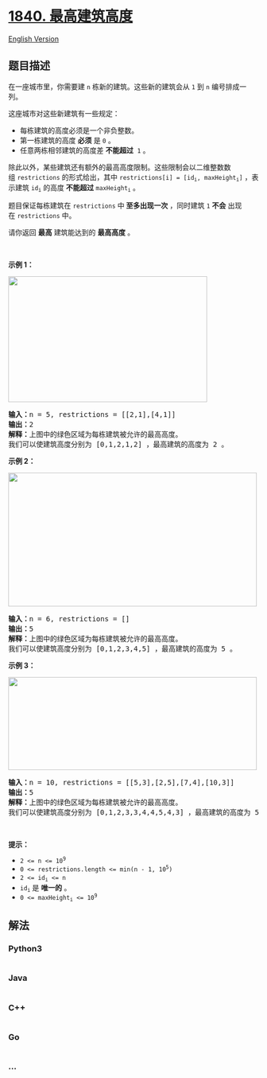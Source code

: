 # [1840. 最高建筑高度](https://leetcode.cn/problems/maximum-building-height)

[English Version](/solution/1800-1899/1840.Maximum%20Building%20Height/README_EN.md)

## 题目描述

<!-- 这里写题目描述 -->

<p>在一座城市里，你需要建 <code>n</code> 栋新的建筑。这些新的建筑会从 <code>1</code> 到 <code>n</code> 编号排成一列。</p>

<p>这座城市对这些新建筑有一些规定：</p>

<ul>
	<li>每栋建筑的高度必须是一个非负整数。</li>
	<li>第一栋建筑的高度 <strong>必须</strong> 是 <code>0</code> 。</li>
	<li>任意两栋相邻建筑的高度差 <strong>不能超过</strong>  <code>1</code> 。</li>
</ul>

<p>除此以外，某些建筑还有额外的最高高度限制。这些限制会以二维整数数组 <code>restrictions</code> 的形式给出，其中 <code>restrictions[i] = [id<sub>i</sub>, maxHeight<sub>i</sub>]</code> ，表示建筑 <code>id<sub>i</sub></code> 的高度 <strong>不能超过</strong> <code>maxHeight<sub>i</sub></code> 。</p>

<p>题目保证每栋建筑在 <code>restrictions</code> 中<strong> 至多出现一次</strong> ，同时建筑 <code>1</code> <strong>不会</strong> 出现在 <code>restrictions</code> 中。</p>

<p>请你返回 <strong>最高</strong> 建筑能达到的 <strong>最高高度</strong> 。</p>

<p> </p>

<p><strong>示例 1：</strong></p>
<img alt="" src="https://assets.leetcode-cn.com/aliyun-lc-upload/uploads/2021/04/25/ic236-q4-ex1-1.png" style="width: 400px; height: 253px;" />
<pre>
<b>输入：</b>n = 5, restrictions = [[2,1],[4,1]]
<b>输出：</b>2
<b>解释：</b>上图中的绿色区域为每栋建筑被允许的最高高度。
我们可以使建筑高度分别为 [0,1,2,1,2] ，最高建筑的高度为 2 。</pre>

<p><strong>示例 2：</strong></p>
<img alt="" src="https://assets.leetcode-cn.com/aliyun-lc-upload/uploads/2021/04/25/ic236-q4-ex2.png" style="width: 500px; height: 269px;" />
<pre>
<b>输入：</b>n = 6, restrictions = []
<b>输出：</b>5
<b>解释：</b>上图中的绿色区域为每栋建筑被允许的最高高度。
我们可以使建筑高度分别为 [0,1,2,3,4,5] ，最高建筑的高度为 5 。
</pre>

<p><strong>示例 3：</strong></p>
<img alt="" src="https://assets.leetcode-cn.com/aliyun-lc-upload/uploads/2021/04/25/ic236-q4-ex3.png" style="width: 500px; height: 187px;" />
<pre>
<b>输入：</b>n = 10, restrictions = [[5,3],[2,5],[7,4],[10,3]]
<b>输出：</b>5
<b>解释：</b>上图中的绿色区域为每栋建筑被允许的最高高度。
我们可以使建筑高度分别为 [0,1,2,3,3,4,4,5,4,3] ，最高建筑的高度为 5 。
</pre>

<p> </p>

<p><strong>提示：</strong></p>

<ul>
	<li><code>2 <= n <= 10<sup>9</sup></code></li>
	<li><code>0 <= restrictions.length <= min(n - 1, 10<sup>5</sup>)</code></li>
	<li><code>2 <= id<sub>i</sub> <= n</code></li>
	<li><code>id<sub>i</sub></code> 是 <strong>唯一的</strong> 。</li>
	<li><code>0 <= maxHeight<sub>i</sub> <= 10<sup>9</sup></code></li>
</ul>


## 解法

<!-- 这里可写通用的实现逻辑 -->

<!-- tabs:start -->

### **Python3**

<!-- 这里可写当前语言的特殊实现逻辑 -->

```python

```

### **Java**

<!-- 这里可写当前语言的特殊实现逻辑 -->

```java

```

### **C++**

```cpp

```

### **Go**

```go

```

### **...**

```

```

<!-- tabs:end -->